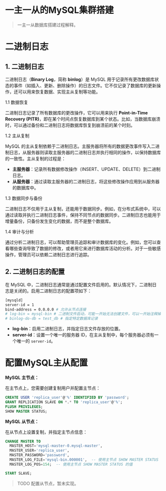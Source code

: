 # 一主一从的MySQL集群搭建

> 一主一从数据库搭建过程解释。

# 二进制日志 

## 1. 二进制日志

二进制日志（**Binary Log**，简称 **binlog**）是 MySQL 用于记录所有更改数据库状态的事件（如插入、更新、删除操作）的日志文件。它不仅记录了数据库的更新操作，还可以用来恢复数据、实现主从复制等功能。

1.1 数据恢复

二进制日志记录了所有数据库的更改操作，它可以用来执行 **Point-in-Time Recovery (PITR)**，即在某个时间点恢复数据库到某个状态。比如，当数据库崩溃时，可以通过备份和二进制日志将数据库恢复到崩溃前的某个时刻。

1.2 主从复制

MySQL 的主从复制依赖于二进制日志。主服务器将所有的数据更改事件写入二进制日志，从服务器则读取主服务器的二进制日志并执行相同的操作，以保持数据库的一致性。主从复制的过程是：

- **主服务器**：记录所有数据修改操作（INSERT、UPDATE、DELETE）到二进制日志。
- **从服务器**：通过读取主服务器的二进制日志，将这些修改操作应用到从服务器的数据库中。

1.3 数据同步与备份

二进制日志不仅用于主从复制，还能用于数据同步。例如，在分布式系统中，可以通过读取并执行二进制日志事件，保持不同节点的数据同步。二进制日志也能用于增量备份，只备份发生变化的数据，而不是整个数据库。

1.4 审计与分析

通过分析二进制日志，可以帮助管理员追踪和审计数据库的变化。例如，您可以查看哪些查询导致了数据的修改，或者用它来进行数据库活动的分析。对于一些敏感操作，管理员可以依赖二进制日志进行追踪。

## 2. 二进制日志的配置

在 MySQL 中，二进制日志通常是通过配置文件启用的。默认情况下，二进制日志是关闭的。启用二进制日志的配置项如下：

```bash
[mysqld]
server-id = 1
bind-address = 0.0.0.0 # 允许从节点连接
# log-bin = mysql-bin # 二进制文件启动，可能一开始无法创建文件，可以一开始注释掉，先动起mysql，之后再修改过来。
# binlog-do-db = test_db # 指定特定数据库记录
```

- **log-bin**：启用二进制日志，并指定日志文件存放的位置。
- **server-id**：设置一个唯一的服务器 ID，在主从复制中，每个服务器必须有一个唯一的 `server-id`。



# 配置MySQL主从配置

**MySQL 主节点：**

在主节点上，您需要创建复制用户并配置主节点：

```sql
CREATE USER 'replica_user'@'%' IDENTIFIED BY 'password';
GRANT REPLICATION SLAVE ON *.* TO 'replica_user'@'%';
FLUSH PRIVILEGES;
SHOW MASTER STATUS;
```

**MySQL 从节点：**

在从节点上设置复制，并指定主节点信息：

```sql
CHANGE MASTER TO
  MASTER_HOST='mysql-master-0.mysql-master',
  MASTER_USER='replica_user',
  MASTER_PASSWORD='password',
  MASTER_LOG_FILE='mysql-bin.000001',  -- 使用主节点 SHOW MASTER STATUS 的值
  MASTER_LOG_POS=154;  -- 使用主节点 SHOW MASTER STATUS 的值

START SLAVE;
```

> TODO 配置从节点，暂未实现。